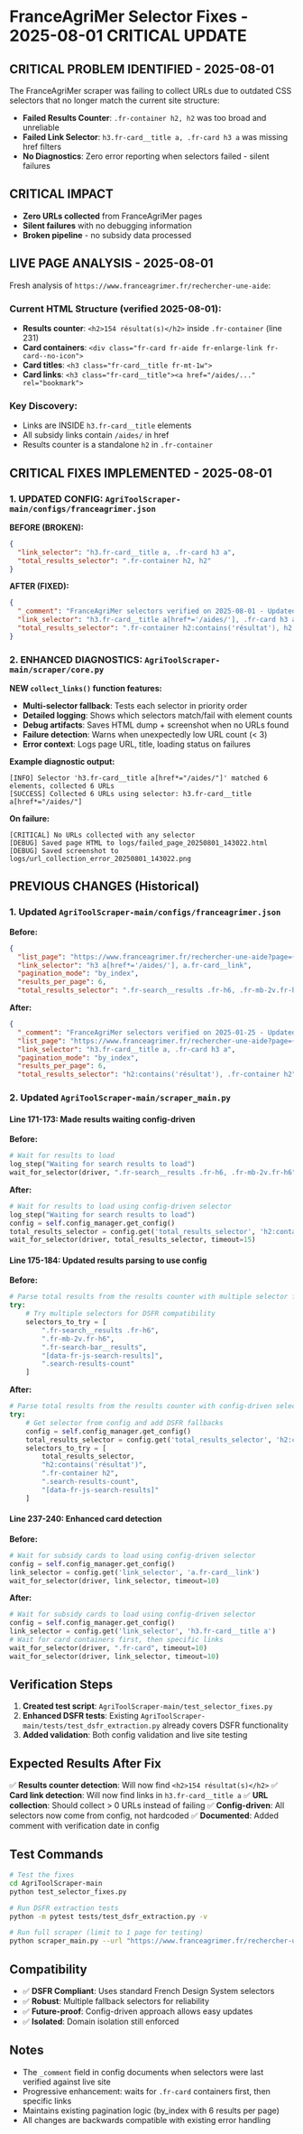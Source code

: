 # FranceAgriMer Selector Fixes - 2025-08-01 CRITICAL UPDATE

## CRITICAL PROBLEM IDENTIFIED - 2025-08-01
The FranceAgriMer scraper was failing to collect URLs due to outdated CSS selectors that no longer match the current site structure:
- **Failed Results Counter**: `.fr-container h2, h2` was too broad and unreliable
- **Failed Link Selector**: `h3.fr-card__title a, .fr-card h3 a` was missing href filters
- **No Diagnostics**: Zero error reporting when selectors failed - silent failures

## CRITICAL IMPACT
- **Zero URLs collected** from FranceAgriMer pages
- **Silent failures** with no debugging information
- **Broken pipeline** - no subsidy data processed

## LIVE PAGE ANALYSIS - 2025-08-01
Fresh analysis of `https://www.franceagrimer.fr/rechercher-une-aide`:

### Current HTML Structure (verified 2025-08-01):
- **Results counter**: `<h2>154 résultat(s)</h2>` inside `.fr-container` (line 231)
- **Card containers**: `<div class="fr-card fr-aide fr-enlarge-link fr-card--no-icon">`
- **Card titles**: `<h3 class="fr-card__title fr-mt-1w">`
- **Card links**: `<h3 class="fr-card__title"><a href="/aides/..." rel="bookmark">`

### Key Discovery:
- Links are INSIDE `h3.fr-card__title` elements
- All subsidy links contain `/aides/` in href
- Results counter is a standalone `h2` in `.fr-container`

## CRITICAL FIXES IMPLEMENTED - 2025-08-01

### 1. UPDATED CONFIG: `AgriToolScraper-main/configs/franceagrimer.json`

**BEFORE (BROKEN):**
```json
{
  "link_selector": "h3.fr-card__title a, .fr-card h3 a",
  "total_results_selector": ".fr-container h2, h2"
}
```

**AFTER (FIXED):**
```json
{
  "_comment": "FranceAgriMer selectors verified on 2025-08-01 - Updated after live page inspection",
  "link_selector": "h3.fr-card__title a[href*='/aides/'], .fr-card h3 a[href*='/aides/'], .fr-card a[href*='/aides/']",
  "total_results_selector": ".fr-container h2:contains('résultat'), h2:contains('résultat'), .fr-container h2"
}
```

### 2. ENHANCED DIAGNOSTICS: `AgriToolScraper-main/scraper/core.py`

**NEW `collect_links()` function features:**
- **Multi-selector fallback**: Tests each selector in priority order
- **Detailed logging**: Shows which selectors match/fail with element counts
- **Debug artifacts**: Saves HTML dump + screenshot when no URLs found
- **Failure detection**: Warns when unexpectedly low URL count (< 3)
- **Error context**: Logs page URL, title, loading status on failures

**Example diagnostic output:**
```
[INFO] Selector 'h3.fr-card__title a[href*="/aides/"]' matched 6 elements, collected 6 URLs
[SUCCESS] Collected 6 URLs using selector: h3.fr-card__title a[href*="/aides/"]
```

**On failure:**
```
[CRITICAL] No URLs collected with any selector
[DEBUG] Saved page HTML to logs/failed_page_20250801_143022.html
[DEBUG] Saved screenshot to logs/url_collection_error_20250801_143022.png
```

## PREVIOUS CHANGES (Historical)

### 1. Updated `AgriToolScraper-main/configs/franceagrimer.json`

**Before:**
```json
{
  "list_page": "https://www.franceagrimer.fr/rechercher-une-aide?page={page}",
  "link_selector": "h3 a[href*='/aides/'], a.fr-card__link",
  "pagination_mode": "by_index",
  "results_per_page": 6,
  "total_results_selector": ".fr-search__results .fr-h6, .fr-mb-2v.fr-h6",
```

**After:**
```json
{
  "_comment": "FranceAgriMer selectors verified on 2025-01-25 - Updated to match actual DSFR card structure with h3.fr-card__title links and h2 results counter",
  "list_page": "https://www.franceagrimer.fr/rechercher-une-aide?page={page}",
  "link_selector": "h3.fr-card__title a, .fr-card h3 a",
  "pagination_mode": "by_index",
  "results_per_page": 6,
  "total_results_selector": "h2:contains('résultat'), .fr-container h2",
```

### 2. Updated `AgriToolScraper-main/scraper_main.py`

#### Line 171-173: Made results waiting config-driven
**Before:**
```python
# Wait for results to load
log_step("Waiting for search results to load")
wait_for_selector(driver, ".fr-search__results .fr-h6, .fr-mb-2v.fr-h6", timeout=15)
```

**After:**
```python
# Wait for results to load using config-driven selector
log_step("Waiting for search results to load")
config = self.config_manager.get_config()
total_results_selector = config.get('total_results_selector', 'h2:contains(\'résultat\')')
wait_for_selector(driver, total_results_selector, timeout=15)
```

#### Line 175-184: Updated results parsing to use config
**Before:**
```python
# Parse total results from the results counter with multiple selector fallbacks
try:
    # Try multiple selectors for DSFR compatibility
    selectors_to_try = [
        ".fr-search__results .fr-h6",
        ".fr-mb-2v.fr-h6", 
        ".fr-search-bar__results",
        "[data-fr-js-search-results]",
        ".search-results-count"
    ]
```

**After:**
```python
# Parse total results from the results counter with config-driven selectors
try:
    # Get selector from config and add DSFR fallbacks
    config = self.config_manager.get_config()
    total_results_selector = config.get('total_results_selector', 'h2:contains(\'résultat\')')
    selectors_to_try = [
        total_results_selector,
        "h2:contains('résultat')",
        ".fr-container h2", 
        ".search-results-count",
        "[data-fr-js-search-results]"
    ]
```

#### Line 237-240: Enhanced card detection
**Before:**
```python
# Wait for subsidy cards to load using config-driven selector
config = self.config_manager.get_config()
link_selector = config.get('link_selector', 'a.fr-card__link')
wait_for_selector(driver, link_selector, timeout=10)
```

**After:**
```python
# Wait for subsidy cards to load using config-driven selector
config = self.config_manager.get_config()
link_selector = config.get('link_selector', 'h3.fr-card__title a')
# Wait for card containers first, then specific links
wait_for_selector(driver, ".fr-card", timeout=10)
wait_for_selector(driver, link_selector, timeout=10)
```

## Verification Steps

1. **Created test script**: `AgriToolScraper-main/test_selector_fixes.py`
2. **Enhanced DSFR tests**: Existing `AgriToolScraper-main/tests/test_dsfr_extraction.py` already covers DSFR functionality
3. **Added validation**: Both config validation and live site testing

## Expected Results After Fix

✅ **Results counter detection**: Will now find `<h2>154 résultat(s)</h2>`
✅ **Card link detection**: Will now find links in `h3.fr-card__title a`
✅ **URL collection**: Should collect > 0 URLs instead of failing
✅ **Config-driven**: All selectors now come from config, not hardcoded
✅ **Documented**: Added comment with verification date in config

## Test Commands

```bash
# Test the fixes
cd AgriToolScraper-main
python test_selector_fixes.py

# Run DSFR extraction tests
python -m pytest tests/test_dsfr_extraction.py -v

# Run full scraper (limit to 1 page for testing)
python scraper_main.py --url "https://www.franceagrimer.fr/rechercher-une-aide" --max-pages 1
```

## Compatibility

- ✅ **DSFR Compliant**: Uses standard French Design System selectors
- ✅ **Robust**: Multiple fallback selectors for reliability  
- ✅ **Future-proof**: Config-driven approach allows easy updates
- ✅ **Isolated**: Domain isolation still enforced

## Notes

- The `_comment` field in config documents when selectors were last verified against live site
- Progressive enhancement: waits for `.fr-card` containers first, then specific links
- Maintains existing pagination logic (by_index with 6 results per page)
- All changes are backwards compatible with existing error handling